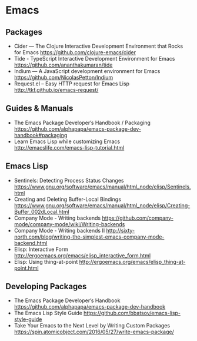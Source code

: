 # Emacs

## Packages

* Cider — The Clojure Interactive Development Environment that Rocks for Emacs
  https://github.com/clojure-emacs/cider
* Tide - TypeScript Interactive Development Environment for Emacs
  https://github.com/ananthakumaran/tide
* Indium — A JavaScript development environment for Emacs 
  https://github.com/NicolasPetton/Indium
* Request.el – Easy HTTP request for Emacs Lisp
  http://tkf.github.io/emacs-request/

## Guides & Manuals

* The Emacs Package Developer’s Handbook / Packaging
  https://github.com/alphapapa/emacs-package-dev-handbook#packaging
* Learn Emacs Lisp while customizing Emacs
  http://emacslife.com/emacs-lisp-tutorial.html

## Emacs Lisp

* Sentinels: Detecting Process Status Changes
  https://www.gnu.org/software/emacs/manual/html_node/elisp/Sentinels.html
* Creating and Deleting Buffer-Local Bindings
  https://www.gnu.org/software/emacs/manual/html_node/elisp/Creating-Buffer_002dLocal.html
* Company Mode - Writing backends
  https://github.com/company-mode/company-mode/wiki/Writing-backends 
* Company Mode - Writing backends II
  http://sixty-north.com/blog/writing-the-simplest-emacs-company-mode-backend.html
* Elisp: Interactive Form 
  http://ergoemacs.org/emacs/elisp_interactive_form.html
* Elisp: Using thing-at-point
  http://ergoemacs.org/emacs/elisp_thing-at-point.html

## Developing Packages

* The Emacs Package Developer’s Handbook
  https://github.com/alphapapa/emacs-package-dev-handbook
* The Emacs Lisp Style Guide
  https://github.com/bbatsov/emacs-lisp-style-guide
* Take Your Emacs to the Next Level by Writing Custom Packages
  https://spin.atomicobject.com/2016/05/27/write-emacs-package/
